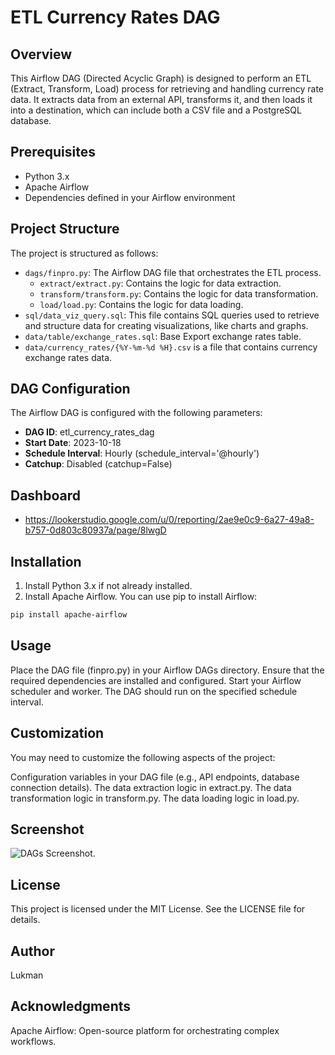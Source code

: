 # ETL Currency Rates DAG

## Overview

This Airflow DAG (Directed Acyclic Graph) is designed to perform an ETL (Extract, Transform, Load) process for retrieving and handling currency rate data. It extracts data from an external API, transforms it, and then loads it into a destination, which can include both a CSV file and a PostgreSQL database.

## Prerequisites

- Python 3.x
- Apache Airflow
- Dependencies defined in your Airflow environment

## Project Structure

The project is structured as follows:

- `dags/finpro.py`: The Airflow DAG file that orchestrates the ETL process.
  - `extract/extract.py`: Contains the logic for data extraction.
  - `transform/transform.py`: Contains the logic for data transformation.
  - `load/load.py`: Contains the logic for data loading.
- `sql/data_viz_query.sql`: This file contains SQL queries used to retrieve and structure data for creating visualizations, like charts and graphs.
- `data/table/exchange_rates.sql`: Base Export exchange rates table.
- `data/currency_rates/{%Y-%m-%d %H}.csv` is a file that contains currency exchange rates data.

## DAG Configuration

The Airflow DAG is configured with the following parameters:

- **DAG ID**: etl_currency_rates_dag
- **Start Date**: 2023-10-18
- **Schedule Interval**: Hourly (schedule_interval='@hourly')
- **Catchup**: Disabled (catchup=False)

## Dashboard
- https://lookerstudio.google.com/u/0/reporting/2ae9e0c9-6a27-49a8-b757-0d803c80937a/page/8lwgD

## Installation

1. Install Python 3.x if not already installed.
2. Install Apache Airflow. You can use pip to install Airflow:

```bash
pip install apache-airflow
```

## Usage
Place the DAG file (finpro.py) in your Airflow DAGs directory.
Ensure that the required dependencies are installed and configured.
Start your Airflow scheduler and worker.
The DAG should run on the specified schedule interval.

## Customization
You may need to customize the following aspects of the project:

Configuration variables in your DAG file (e.g., API endpoints, database connection details).
The data extraction logic in extract.py.
The data transformation logic in transform.py.
The data loading logic in load.py.

## Screenshot
![DAGs Screenshot.]([https://myoctocat.com/assets/images/base-octocat.svg](https://github.com/lukman-ss/DE_FINPRO/blob/main/ss/DAGs.jpeg))

## License
This project is licensed under the MIT License. See the LICENSE file for details.

## Author
Lukman

## Acknowledgments
Apache Airflow: Open-source platform for orchestrating complex workflows.
